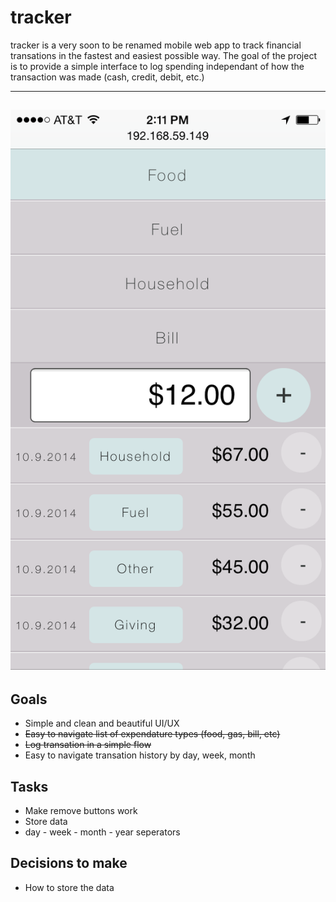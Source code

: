 tracker
=========

tracker is a very soon to be renamed mobile web app to track financial transations in the fastest and easiest possible way.
The goal of the project is to provide a simple interface to log spending independant of how the transaction was made (cash, credit, debit, etc.)

---
![alt tag](./img/screenshot.png)
---

Goals
---

* Simple and clean and beautiful UI/UX
* <s>Easy to navigate list of expendature types (food, gas, bill, etc)</s>
* <s>Log transation in a simple flow</s>
* Easy to navigate transation history by day, week, month

Tasks
---

* Make remove buttons work
* Store data
* day - week - month - year seperators





Decisions to make
---

* How to store the data
